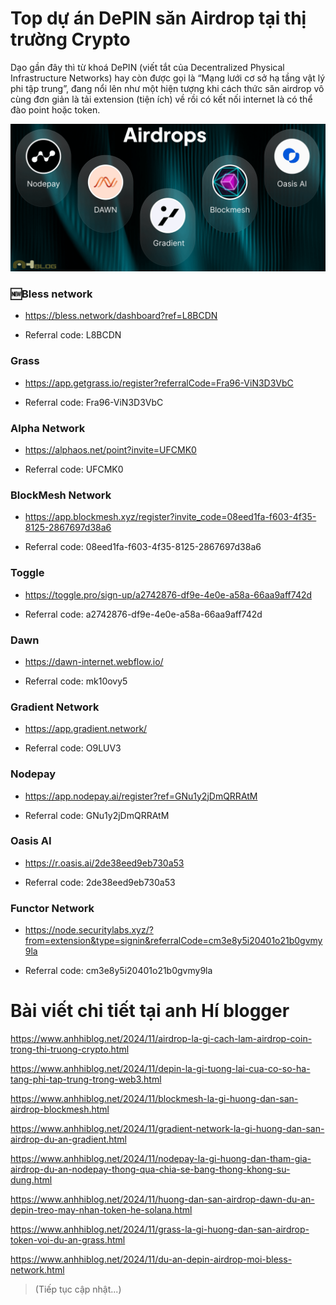 # Top dự án DePIN săn Airdrop tại thị trường Crypto
Dạo gần đây thì từ khoá DePIN (viết tắt của Decentralized Physical Infrastructure Networks) hay còn được gọi là “Mạng lưới cơ sở hạ tầng vật lý phi tập trung”, đang nổi lên như một hiện tượng khi cách thức săn airdrop vô cùng đơn giản là tải extension (tiện ích) về rồi có kết nối internet là có thể đào point hoặc token.

![DePIN.png](https://github.com/anhhiblog/ahi/blob/main/image/DePIN.png)

### 🆕Bless network

* https://bless.network/dashboard?ref=L8BCDN

* Referral code: L8BCDN

### Grass

* https://app.getgrass.io/register?referralCode=Fra96-ViN3D3VbC

* Referral code: Fra96-ViN3D3VbC

### Alpha Network

* https://alphaos.net/point?invite=UFCMK0

* Referral code: UFCMK0

### BlockMesh Network

* https://app.blockmesh.xyz/register?invite_code=08eed1fa-f603-4f35-8125-2867697d38a6

* Referral code: 08eed1fa-f603-4f35-8125-2867697d38a6

### Toggle

* https://toggle.pro/sign-up/a2742876-df9e-4e0e-a58a-66aa9aff742d

* Referral code: a2742876-df9e-4e0e-a58a-66aa9aff742d

### Dawn

* https://dawn-internet.webflow.io/

* Referral code: mk10ovy5

### Gradient Network

* https://app.gradient.network/

* Referral code: O9LUV3
  
### Nodepay

* https://app.nodepay.ai/register?ref=GNu1y2jDmQRRAtM

* Referral code: GNu1y2jDmQRRAtM

### Oasis AI

* https://r.oasis.ai/2de38eed9eb730a53

* Referral code: 2de38eed9eb730a53

### Functor Network

* https://node.securitylabs.xyz/?from=extension&type=signin&referralCode=cm3e8y5i20401o21b0gvmy9la

* Referral code: cm3e8y5i20401o21b0gvmy9la

# Bài viết chi tiết tại anh Hí blogger
https://www.anhhiblog.net/2024/11/airdrop-la-gi-cach-lam-airdrop-coin-trong-thi-truong-crypto.html

https://www.anhhiblog.net/2024/11/depin-la-gi-tuong-lai-cua-co-so-ha-tang-phi-tap-trung-trong-web3.html

https://www.anhhiblog.net/2024/11/blockmesh-la-gi-huong-dan-san-airdrop-blockmesh.html

https://www.anhhiblog.net/2024/11/gradient-network-la-gi-huong-dan-san-airdrop-du-an-gradient.html

https://www.anhhiblog.net/2024/11/nodepay-la-gi-huong-dan-tham-gia-airdrop-du-an-nodepay-thong-qua-chia-se-bang-thong-khong-su-dung.html

https://www.anhhiblog.net/2024/11/huong-dan-san-airdrop-dawn-du-an-depin-treo-may-nhan-token-he-solana.html

https://www.anhhiblog.net/2024/11/grass-la-gi-huong-dan-san-airdrop-token-voi-du-an-grass.html

https://www.anhhiblog.net/2024/11/du-an-depin-airdrop-moi-bless-network.html

> (Tiếp tục cập nhật...)
